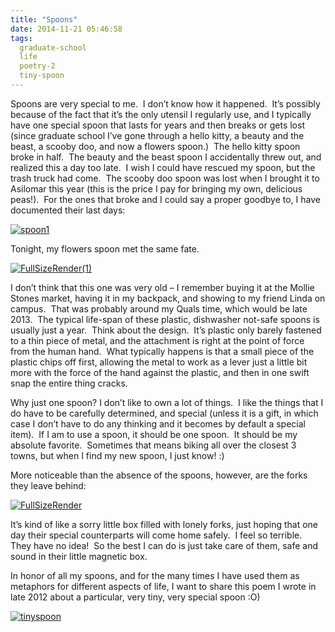 ```yaml
---
title: "Spoons"
date: 2014-11-21 05:46:58
tags:
  graduate-school
  life
  poetry-2
  tiny-spoon
---
```



Spoons are very special to me.  I don’t know how it happened.  It’s possibly because of the fact that it’s the only utensil I regularly use, and I typically have one special spoon that lasts for years and then breaks or gets lost  (since graduate school I’ve gone through a hello kitty, a beauty and the beast, a scooby doo, and now a flowers spoon.)  The hello kitty spoon broke in half.  The beauty and the beast spoon I accidentally threw out, and realized this a day too late.  I wish I could have rescued my spoon, but the trash truck had come.  The scooby doo spoon was lost when I brought it to Asilomar this year (this is the price I pay for bringing my own, delicious peas!).  For the ones that broke and I could say a proper goodbye to, I have documented their last days:

[![spoon1](http://vsoch.com/blog/wp-content/uploads/2014/11/spoon1-300x225.jpg)](http://vsoch.com/blog/wp-content/uploads/2014/11/spoon1.jpg)

Tonight, my flowers spoon met the same fate.

[![FullSizeRender(1)](http://vsoch.com/blog/wp-content/uploads/2014/11/FullSizeRender1-225x300.jpg)](http://vsoch.com/blog/wp-content/uploads/2014/11/FullSizeRender1.jpg)

I don’t think that this one was very old – I remember buying it at the Mollie Stones market, having it in my backpack, and showing to my friend Linda on campus.  That was probably around my Quals time, which would be late 2013.  The typical life-span of these plastic, dishwasher not-safe spoons is usually just a year.  Think about the design.  It’s plastic only barely fastened to a thin piece of metal, and the attachment is right at the point of force from the human hand.  What typically happens is that a small piece of the plastic chips off first, allowing the metal to work as a lever just a little bit more with the force of the hand against the plastic, and then in one swift snap the entire thing cracks.

Why just one spoon? I don’t like to own a lot of things.  I like the things that I do have to be carefully determined, and special (unless it is a gift, in which case I don’t have to do any thinking and it becomes by default a special item).  If I am to use a spoon, it should be one spoon.  It should be my absolute favorite.  Sometimes that means biking all over the closest 3 towns, but when I find my new spoon, I just know! :)

More noticeable than the absence of the spoons, however, are the forks they leave behind:

[![FullSizeRender](http://vsoch.com/blog/wp-content/uploads/2014/11/FullSizeRender-300x225.jpg)](http://vsoch.com/blog/wp-content/uploads/2014/11/FullSizeRender.jpg)

It’s kind of like a sorry little box filled with lonely forks, just hoping that one day their special counterparts will come home safely.  I feel so terrible.  They have no idea!  So the best I can do is just take care of them, safe and sound in their little magnetic box.

In honor of all my spoons, and for the many times I have used them as metaphors for different aspects of life, I want to share this poem I wrote in late 2012 about a particular, very tiny, very special spoon :O)

[![tinyspoon](http://vsoch.com/blog/wp-content/uploads/2014/11/tinyspoon-1024x686.jpg)](http://vsoch.com/blog/wp-content/uploads/2014/11/tinyspoon.jpg)



